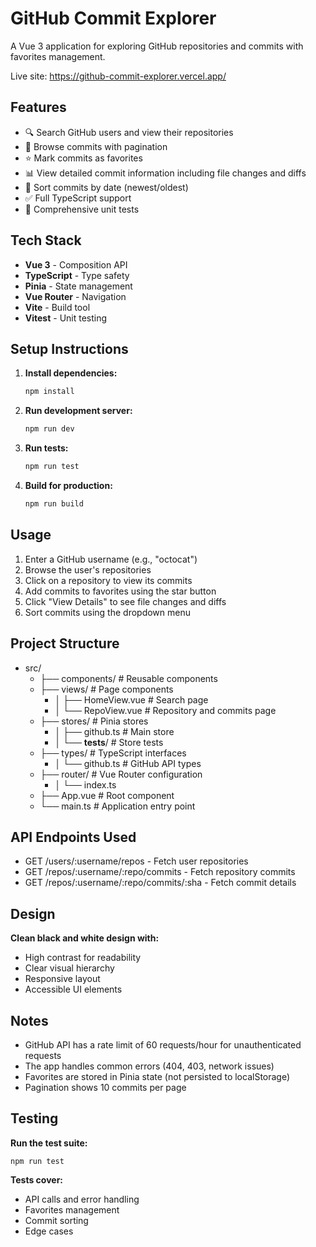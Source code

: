 # GitHub Commit Explorer

A Vue 3 application for exploring GitHub repositories and commits with favorites management.

Live site: https://github-commit-explorer.vercel.app/

## Features

- 🔍 Search GitHub users and view their repositories
- 📝 Browse commits with pagination
- ⭐ Mark commits as favorites
- 📊 View detailed commit information including file changes and diffs
- 🔄 Sort commits by date (newest/oldest)
- ✅ Full TypeScript support
- 🧪 Comprehensive unit tests

## Tech Stack

- **Vue 3** - Composition API
- **TypeScript** - Type safety
- **Pinia** - State management
- **Vue Router** - Navigation
- **Vite** - Build tool
- **Vitest** - Unit testing

## Setup Instructions

1. **Install dependencies:**
   ```bash
   npm install

2. **Run development server:**
   ```bash
   npm run dev
3. **Run tests:**
   ```bash
   npm run test
4. **Build for production:**
   ```bash
   npm run build

## Usage
1. Enter a GitHub username (e.g., "octocat")
2. Browse the user's repositories
3. Click on a repository to view its commits
4. Add commits to favorites using the star button
5. Click "View Details" to see file changes and diffs
6. Sort commits using the dropdown menu

## Project Structure
- src/
  - ├── components/          # Reusable components
  - ├── views/              # Page components
    - │   ├── HomeView.vue    # Search page
    - │     └── RepoView.vue    # Repository and commits page
  - ├── stores/             # Pinia stores
    - │   ├── github.ts       # Main store
    - │   └── __tests__/      # Store tests
  - ├── types/              # TypeScript interfaces
     - │   └── github.ts       # GitHub API types
   - ├── router/             # Vue Router configuration
      - │   └── index.ts
  - ├── App.vue             # Root component
  - └── main.ts             # Application entry point

## API Endpoints Used
- GET /users/:username/repos - Fetch user repositories
- GET /repos/:username/:repo/commits - Fetch repository commits
- GET /repos/:username/:repo/commits/:sha - Fetch commit details

## Design
**Clean black and white design with:**

- High contrast for readability
- Clear visual hierarchy
- Responsive layout
- Accessible UI elements

## Notes
- GitHub API has a rate limit of 60 requests/hour for unauthenticated requests
- The app handles common errors (404, 403, network issues)
- Favorites are stored in Pinia state (not persisted to localStorage)
- Pagination shows 10 commits per page


## Testing
  **Run the test suite:**

    npm run test

**Tests cover:**

- API calls and error handling
- Favorites management
- Commit sorting
- Edge cases
